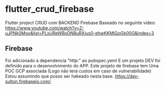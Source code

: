 # flutter_crud_firebase

Flutter project CRUD com  BACKEND Firebase
Baseado no seguinte video:
https://www.youtube.com/watch?v=Z-uJPNk0Moo&list=PLxUReWBxDNBuRXius0-ehwKKMlQoGk00G&index=3



## Firebase

Foi adicionado a dependencia "http:" ao pubspec.yeml
E um projeto DEV foi definido para o desenvolvimento do APP.
Este projeto de firebase tem Uma POC GCP associada (Logo não terá custos em caso de vulnerabilidade)
Estou assumindo que posso ser hakeado nesta base.
https://dev-sulton.firebaseio.com/


 